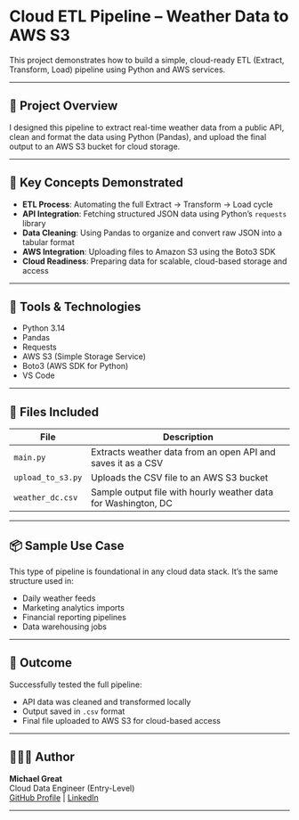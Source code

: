 # Cloud ETL Pipeline – Weather Data to AWS S3

This project demonstrates how to build a simple, cloud-ready ETL (Extract, Transform, Load) pipeline using Python and AWS services.

---

## 🚀 Project Overview

I designed this pipeline to extract real-time weather data from a public API, clean and format the data using Python (Pandas), and upload the final output to an AWS S3 bucket for cloud storage.

---

## 🧠 Key Concepts Demonstrated

- **ETL Process**: Automating the full Extract → Transform → Load cycle
- **API Integration**: Fetching structured JSON data using Python’s `requests` library
- **Data Cleaning**: Using Pandas to organize and convert raw JSON into a tabular format
- **AWS Integration**: Uploading files to Amazon S3 using the Boto3 SDK
- **Cloud Readiness**: Preparing data for scalable, cloud-based storage and access

---

## 🔧 Tools & Technologies

- Python 3.14
- Pandas
- Requests
- AWS S3 (Simple Storage Service)
- Boto3 (AWS SDK for Python)
- VS Code

---

## 🧩 Files Included

| File | Description |
|------|-------------|
| `main.py` | Extracts weather data from an open API and saves it as a CSV |
| `upload_to_s3.py` | Uploads the CSV file to an AWS S3 bucket |
| `weather_dc.csv` | Sample output file with hourly weather data for Washington, DC |

---

## 📦 Sample Use Case

This type of pipeline is foundational in any cloud data stack. It’s the same structure used in:
- Daily weather feeds
- Marketing analytics imports
- Financial reporting pipelines
- Data warehousing jobs

---

## 📌 Outcome

Successfully tested the full pipeline:
- API data was cleaned and transformed locally
- Output saved in `.csv` format
- Final file uploaded to AWS S3 for cloud-based access

---

## 👨🏽‍💻 Author

**Michael Great**  
Cloud Data Engineer (Entry-Level)  
[GitHub Profile](https://github.com/your-username) | [LinkedIn](https://linkedin.com/in/your-profile)

---


